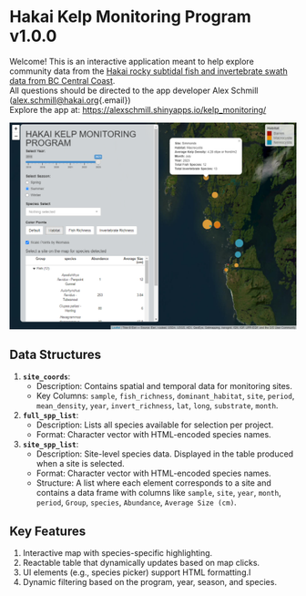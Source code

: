 # Hakai Kelp Monitoring Program v1.0.0

Welcome! This is an interactive application meant to help explore community data from the [Hakai rocky subtidal fish and invertebrate swath data from BC Central Coast](https://catalogue.hakai.org/dataset/ca-cioos_35beb32e-8dc9-42ab-9630-2ae23e414026).\
All questions should be directed to the app developer Alex Schmill ([alex.schmill\@hakai.org](mailto:alex.schmill@hakai.org){.email}) <br> Explore the app at: <https://alexschmill.shinyapps.io/kelp_monitoring/>

<img src="readme_png/kelp_app_screenshot.png"/>

## Data Structures

1.  **`site_coords`**:
    -   Description: Contains spatial and temporal data for monitoring sites.
    -   Key Columns: `sample`, `fish_richness`, `dominant_habitat`, `site`, `period`, `mean_density`, `year`, `invert_richness`, `lat`, `long`, `substrate`, `month`.
2.  **`full_spp_list`**:
    -   Description: Lists all species available for selection per project.
    -   Format: Character vector with HTML-encoded species names.
3.  **`site_spp_list`**:
    -   Description: Site-level species data. Displayed in the table produced when a site is selected.
    -   Format: Character vector with HTML-encoded species names.
    -   Structure: A list where each element corresponds to a site and contains a data frame with columns like `sample`, `site`, `year`, `month`, `period`, `Group`, `species`, `Abundance`, `Average Size (cm)`.

## Key Features

1.  Interactive map with species-specific highlighting.
2.  Reactable table that dynamically updates based on map clicks.
3.  UI elements (e.g., species picker) support HTML formatting.I
4.  Dynamic filtering based on the program, year, season, and species.
